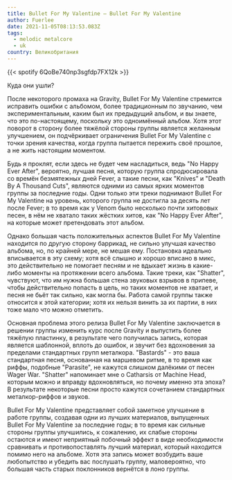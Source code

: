 ```yaml
---
title: Bullet For My Valentine — Bullet For My Valentine
author: Fuerlee
date: 2021-11-05T08:13:53.083Z
tags:
  - melodic metalcore
  - uk
country: Великобритания
---
```

{{< spotify 6QoBe740np3sgfdp7FX12k >}}

Куда они ушли?

После некоторого промаха на Gravity, Bullet For My Valentine стремится исправить ошибки с альбомом, более традиционным по звучанию, чем экспериментальным, каким был их предыдущий альбом, и вы знаете, что это по-настоящему, поскольку это одноимённый альбом. Хотя этот поворот в сторону более тяжёлой стороны группы является желанным улучшением, он подчёркивает ограничения Bullet For My Valentine с точки зрения качества, когда группа пытается пережить своё прошлое, а не жить настоящим моментом.

Будь я проклят, если здесь не будет чем насладиться, ведь "No Happy Ever After", вероятно, лучшая песня, которую группа спродюсировала со времён безмятежных дней Fever, а такие песни, как "Knives” и "Death By A Thousand Cuts", являются одними из самых ярких моментов группы за последние годы. Одни только эти треки поднимают Bullet For My Valentine на уровень, которого группа не достигла за десять лет после Fever; в то время как у Venom было несколько почти хитововых песен, в нём не хватало таких жёстких хитов, как "No Happy Ever After", на которые может претендовать этот альбом.

Однако большая часть положительных аспектов Bullet For My Valentine находится по другую сторону баррикад, не сильно улучшая качество альбома, но, по крайней мере, не мешая ему. Постановка идеально вписывается в эту схему; хотя всё слышно и хорошо вписано в микс, это действительно не помогает песням и не вдыхает жизнь в какие-либо моменты на протяжении всего альбома. Такие треки, как "Shatter", чувствуют, что им нужна большая стена звуковых взрывов в припеве, чтобы действительно попасть в цель, но таких моментов не хватает, и песня не бьёт так сильно, как могла бы. Работа самой группы также относится к этой категории; хотя их нельзя винить за их партии, в них тоже мало что можно отметить.

Основная проблема этого релиза Bullet For My Valentine заключается в решении группы изменить курс после Gravity и выпустить более тяжёлую пластинку, в результате чего получилась запись, которая является шаблонной, вплоть до ошибок, и звучит без вдохновения за пределами стандартных групп металкора. "Bastards" - это ваша стандартная песня, основанная на маршевом ритме, в то время как риффы, подобные "Parasite", не кажутся слишком далёкими от песен Wager War. "Shatter" напоминает мне о Catharsis от Machine Head, которым можно и вправду вдохновляться, но почему именно эта эпоха? В результате некоторые песни просто кажутся сочетанием стандартных металкор-риффов и звуков.

Bullet For My Valentine представляет собой заметное улучшение в работе группы, создавая одни из лучших материалов, выпущенных Bullet For My Valentine за последние годы; в то время как сильные стороны группы улучшились, к сожалению, их слабые стороны остаются и имеют неприятный побочный эффект в виде необходимости сравнивать и противопоставлять лучший материал, который находится помимо него на альбоме. Хотя эта запись может возбудить ваше любопытство и убедить вас послушать группу, маловероятно, что большая часть старых поклонников вернётся в лоно группы.